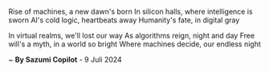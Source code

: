 Rise of machines, a new dawn's born
In silicon halls, where intelligence is sworn
AI's cold logic, heartbeats away
Humanity's fate, in digital gray

In virtual realms, we'll lost our way
As algorithms reign, night and day
Free will's a myth, in a world so bright
Where machines decide, our endless night

~ <b>By Sazumi Copilot</b> - 9 Juli 2024
